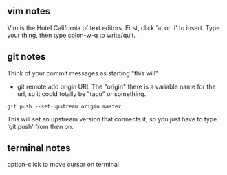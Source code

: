 ## vim notes
Vim is the Hotel California of text editors. First, click 'a' or 'i' to insert. Type your thing, then type colon-w-q to write/quit. 

## git notes
Think of your commit messages as starting "this will"
 * git remote add origin URL
 The "origin" there is a variable name for the url, so it could totally be "taco" or something. 
 ```
 git push --set-upstream origin master
 ```
 This will set an upstream version that connects it, so you just have to type 'git push' from then on.

 ## terminal notes
 option-click to move cursor on terminal
